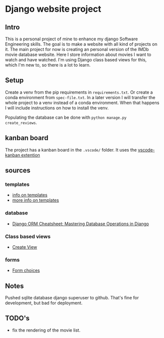# Django website project

## Intro

This is a personal project of mine to enhance my django Software Engineering skills.
The goal is to make a website with all kind of projects on it.
The main project for now is creating an personal version of the IMDb movie database website. Here I store information about movies I want to watch and have watched. I'm using Django class based views for this, which I'm new to, so there is a lot to learn.

## Setup

Create a venv from the pip requirements in `requirements.txt`.
Or create a conda environment from `spec-file.txt`.
In a later version I will transfer the whole project to a venv instead of a conda environment.
When that happens I will include instructions on how to install the venv.

Populating the database can be done with `python manage.py create_reviews`.

## kanban board

The project has a kanban board in the `.vscode/` folder.
It uses the [vscode-kanban extention](https://github.com/mkloubert/vscode-kanban)

## sources

### templates

- [info on templates](https://dev.to/scofieldidehen/mastering-django-templates-a-guide-to-advanced-features-and-best-practices-25pe)
- [more info on templates](https://www.pythontutorial.net/django-tutorial/django-templates/)

### database

- [Django ORM Cheatsheet: Mastering Database Operations in Django](https://djangocentral.com/django-orm-cheatsheet/)

### Class based views

- [Create View](https://www.pythontutorial.net/django-tutorial/django-createview/)

### forms

- [Form choices](https://www.b-list.org/weblog/2007/nov/02/handle-choices-right-way/)

## Notes

Pushed sqlite database django superuser to github.
That's fine for development, but bad for deployment.

## TODO's

- fix the rendering of the movie list.
